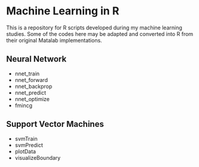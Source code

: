 # Machine Learning in R

This is a repository for R scripts developed during my machine learning studies. Some of the codes here may be adapted and converted into R from their original Matalab implementations. 

## Neural Network ##

- nnet_train
- nnet_forward
- nnet_backprop
- nnet_predict
- nnet_optimize
- fmincg

## Support Vector Machines ##

- svmTrain
- svmPredict
- plotData
- visualizeBoundary
